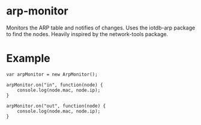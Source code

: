 arp-monitor
===========

Monitors the ARP table and notifies of changes.
Uses the iotdb-arp package to find the nodes. Heavily inspired by the network-tools package.

Example
=======

```
var arpMonitor = new ArpMonitor();

arpMonitor.on("in", function(node) {
    console.log(node.mac, node.ip);
}

arpMonitor.on("out", function(node) {
    console.log(node.mac, node.ip);
}
```
